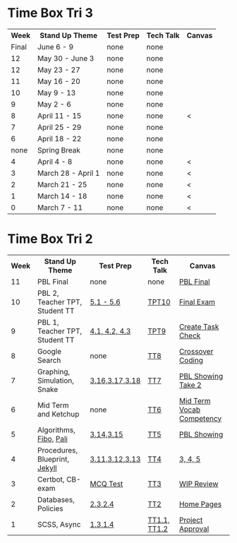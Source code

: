 # Time Box Tri 3
<table>
   <tr>
    <th>Week</th>
    <th>Stand Up Theme</th>
    <th>Test Prep</th>
    <th>Tech Talk</th>
    <th>Canvas</th>
   </tr>
   
   <tr>
    <td>Final</td>
    <td>June 6 - 9</td>
    <td>none</td>
    <td>none</td>
    <td></td>
   </tr>
   
   <tr>
    <td>12</td>
    <td>May 30 - June 3</td>
    <td>none</td>
    <td>none</td>
    <td></td>
   </tr>
   
   <tr>
    <td>12</td>
    <td>May 23 - 27</td>
    <td>none</td>
    <td>none</td>
    <td></td>
   </tr>
   
   <tr>
    <td>11</td>
    <td>May 16 - 20</td>
    <td>none</td>
    <td>none</td>
    <td></td>
   </tr>
   
   <tr>
    <td>10</td>
    <td>May 9 - 13</td>
    <td>none</td>
    <td>none</td>
    <td></td>
   </tr>
   
   <tr>
    <td>9</td>
    <td>May 2 - 6</td>
    <td>none</td>
    <td>none</td>
    <td></td>
   </tr>
   
   <tr>
    <td>8</td>
    <td>April 11 - 15</td>
    <td>none</td>
    <td>none</td>
    <td><</td>
   </tr>
   
   <tr>
    <td>7</td>
    <td>April 25 - 29</td>
    <td>none</td>
    <td>none</td>
    <td></td>
   </tr>
   
   <tr>
    <td>6</td>
    <td>April 18 - 22</td>
    <td>none</td>
    <td>none</td>
    <td></td>
   </tr>
   
   <tr>
    <td>none</td>
    <td>Spring Break</td>
    <td>none</td>
    <td>none</td>
    <td></td>
   </tr>
   
   <tr>
    <td>4</td>
    <td>April 4 - 8</td>
    <td>none</td>
    <td>none</td>
    <td><</td>
   </tr>
   
   <tr>
    <td>3</td>
    <td>March 28 - April 1</td>
    <td>none</td>
    <td>none</td>
    <td><</td>
   </tr>

   <tr>
    <td>2</td>
    <td>March 21 - 25</td>
    <td>none</td>
    <td>none</td>
    <td><</td>
   </tr>
   
   <tr>
    <td>1</td>
    <td>March 14 - 18</td>
    <td>none</td>
    <td>none</td>
    <td><</td>
   </tr>
   
   <tr>
    <td>0</td>
    <td>March 7 - 11</td>
    <td>none</td>
    <td>none</td>
    <td><</td>
   </tr>
</table>

# Time Box Tri 2
<table>
   <tr>
    <th>Week</th>
    <th>Stand Up Theme</th>
    <th>Test Prep</th>
    <th>Tech Talk</th>
    <th>Canvas</th>
   </tr>

   <tr>
    <td>11</td>
    <td>PBL Final</td>
    <td>none</td>
    <td>none</td>
    <td><a href="https://poway.instructure.com/courses/112435/assignments/2017407">PBL Final</a></td>
   </tr>
   
   <tr>
    <td>10</td>
    <td>PBL 2, Teacher TPT, Student TT</td>
    <td><a href="https://apclassroom.collegeboard.org/103/home?unit=5">5.1 - 5.6</a></td>
    <td><a href="https://github.com/nighthawkcoders/nighthawk_csp/wiki/Tri-2-TPT-10----Going-Beyond-CB">TPT10</a></td>
    <td><a href="https://poway.instructure.com/courses/112435/assignments/2017406">Final Exam</a></td>
   </tr>
   
   <tr>
    <td>9</td>
    <td>PBL 1, Teacher TPT, Student TT</td>
    <td><a href="https://apclassroom.collegeboard.org/103/home?unit=4">4.1, 4.2, 4.3</a></td>
    <td><a href="https://github.com/nighthawkcoders/nighthawk_csp/wiki/Tri-2-TPT-9---Computing-Systems-and-Networks">TPT9</a></td>
    <td><a href="https://poway.instructure.com/courses/112435/assignments/2017405">Create Task Check</a></td>
   </tr>
   
   <tr>
    <td>8</td>
    <td>Google Search</td>
    <td>none</td>
    <td><a href="https://github.com/nighthawkcoders/nighthawk_csp/wiki/Tri-2:-Tech-Talk-8-Google-Search">TT8</a></td>
    <td><a href="https://poway.instructure.com/courses/112435/assignments/2013668">Crossover Coding</a></td>
   </tr>
   
   <tr>
    <td>7</td>
    <td>Graphing, Simulation, Snake</td>
    <td><a href="https://apclassroom.collegeboard.org/103/home?unit=3">3.16,3.17,3.18</a></td>
    <td><a href="https://github.com/nighthawkcoders/nighthawk_csp/wiki/Tri-2:-TT7-Graphing,-Simulations,-Snake">TT7</a></td>
    <td><a href="https://poway.instructure.com/courses/112435/assignments/1967730">PBL Showing Take 2</a></td>
   </tr>
      
   <tr>
    <td>6</td>
    <td>Mid Term and Ketchup</td>
    <td>none</td>
    <td><a href="https://github.com/nighthawkcoders/nighthawk_csp/wiki/Tri-2:-TT6-Vocab-Competency">TT6</a></td>
    <td><a href="https://poway.instructure.com/courses/112435/assignments/1995361">Mid Term Vocab Competency</a></td>
   </tr>
   <tr>
    <td>5</td>
    <td>Algorithms, <a href="https://csp.nighthawkcodingsociety.com/algorithm/fibonacci/">Fibo</a>, <a href="https://csp.nighthawkcodingsociety.com/algorithm/palindrome/">Pali</a></td>
    <td><a href="https://apclassroom.collegeboard.org/103/home?unit=3">3.14,3.15</a></td>
    <td><a href="https://github.com/nighthawkcoders/nighthawk_csp/wiki/Tri-2:-TT5---Algorithms">TT5</a></td>
    <td><a href="https://poway.instructure.com/courses/112435/assignments/1967730">PBL Showing</a></td>
   </tr>
   <tr>
    <td>4</td>
    <td>Procedures, Blueprint, <a href="https://github.com/nighthawkcoders/nighthawk_csp/wiki/GitHub-Pages-and-Jekyll">Jekyll</a></td>
    <td><a href="https://apclassroom.collegeboard.org/103/home?unit=3">3.11,3.12,3.13</a></td>
    <td><a href="https://github.com/nighthawkcoders/nighthawk_csp/wiki/Tri-2:-TT4-Binary-Search,-Calling-Procedures,-and-Developing-Procedures">TT4</a></td>
    <td><a href="https://poway.instructure.com/courses/112435/assignments/1956804">3, 4, 5</a></td>
  </tr>
  <tr>
    <td>3</td>
    <td>Certbot, CB-exam</td>
    <td><a href="https://apclassroom.collegeboard.org/103/assignments?quizId=4323650&status=assigned">MCQ Test</a></td>
    <td><a href="https://github.com/nighthawkcoders/nighthawk_csp/wiki/Tri-2:-TT3---Deployment---Subdomains-and-Certbot">TT3</a></td>
    <td><a href="https://poway.instructure.com/courses/112435/assignments/1943626">WIP Review</a></td>
  </tr>
  <tr>
    <td>2</td>
    <td>Databases, Policies</td>
    <td><a href="https://apclassroom.collegeboard.org/103/home?unit=2">2.3,2.4</a></td>
    <td><a href="https://github.com/nighthawkcoders/nighthawk_csp/wiki/Tri-2:-TT2-SQLite-Database-Intro">TT2</a></td>
    <td><a href="https://poway.instructure.com/courses/112435/assignments/1943619">Home Pages</a></td>
  </tr>
  <tr>
    <td>1</td>
    <td>SCSS, Async</td>
    <td><a href="https://apclassroom.collegeboard.org/103/home?unit=1">1.3,1.4</a></td>
    <td><a href="https://github.com/nighthawkcoders/nighthawk_csp/wiki/Tri-2:-TT1.1---Organizing--Bootstrap-Files,-Templates-layouts,-and-Sassy">TT1.1, </a><a href="https://github.com/nighthawkcoders/nighthawk_csp/wiki/Tri-2:-TT1.2---Accessing-data-Asynchronously">TT1.2</a></td>
    <td><a href="https://poway.instructure.com/courses/112435/assignments/1943423">Project Approval</a></td>
  </tr>
</table>
